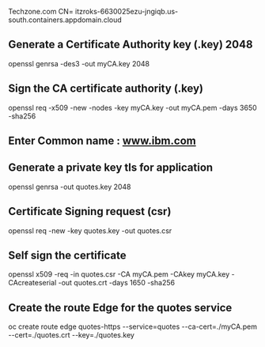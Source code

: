 
Techzone.com
 CN= itzroks-6630025ezu-jngiqb.us-south.containers.appdomain.cloud

## Generate a Certificate Authority key (.key) 2048
openssl genrsa -des3 -out myCA.key 2048 
 
## Sign the CA certificate authority (.key)
openssl req -x509 -new -nodes -key myCA.key -out myCA.pem -days 3650 -sha256

## Enter  Common name : www.ibm.com

## Generate a private key tls for application
openssl genrsa -out quotes.key 2048

## Certificate Signing request (csr)
openssl req -new -key quotes.key -out quotes.csr

## Self sign the certificate
openssl x509 -req -in quotes.csr -CA myCA.pem -CAkey myCA.key -CAcreateserial -out quotes.crt -days 1650 -sha256

## Create the route Edge for the quotes service
oc create route edge quotes-https --service=quotes --ca-cert=./myCA.pem --cert=./quotes.crt --key=./quotes.key 
